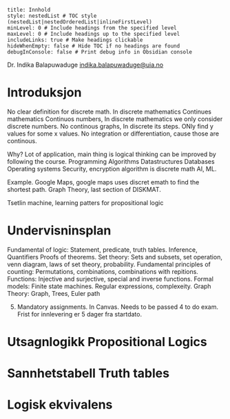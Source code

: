 ```table-of-contents
title: Innhold
style: nestedList # TOC style (nestedList|nestedOrderedList|inlineFirstLevel)
minLevel: 0 # Include headings from the specified level
maxLevel: 0 # Include headings up to the specified level
includeLinks: true # Make headings clickable
hideWhenEmpty: false # Hide TOC if no headings are found
debugInConsole: false # Print debug info in Obsidian console
```
Dr. Indika Balapuwaduge
indika.balapuwaduge@uia.no
# Introduksjon
No clear definition for discrete math.
In discrete mathematics
Continues mathematics
	Continuos numbers, 
In discrete mathematics we only consider discrete numbers.
No continous graphs,
In discrete its steps. ONly find y values for some x values.
No integration or differentiation, cause those are continous. 

Why?
Lot of application, main thing is logical thinking can be improved by following the course.
	Programming
	Algorithms Datastructures
	Databases Operating systems
	Security, encryption algorithm is discrete math
	AI, ML.

Example. Google Maps, google maps uses discret emath to find the shortest path. Graph Theory, last section of DISKMAT.

Tsetlin machine, learning patters for propositional logic
# Undervisninsplan
Fundamental of logic: Statement, predicate, truth tables. Inference, Quantifiers Proofs of theorems.
Set theory: Sets and subsets, set operation, venn diagram, laws of set theory, probability.
Fundamental principles of counting: Permutations, combinations, combinations with repitions.
Functions: Injective and surjective, special and inverse functions.
Formal models: Finite state machines. Regular expressions, complexeity.
Graph Theory: Graph, Trees, Euler path

5. Mandatory assignments. In Canvas. Needs to be passed 4 to do exam.
Frist for innlevering er 5 dager fra startdato. 
# Utsagnlogikk Propositional Logics
# Sannhetstabell Truth tables
# Logisk ekvivalens
